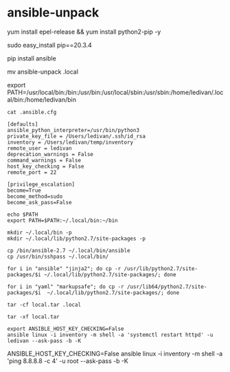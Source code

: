 # ansible-unpack

yum install epel-release && yum install python2-pip -y

sudo easy_install pip==20.3.4

pip install ansible

mv ansible-unpack .local

export PATH=/usr/local/bin:/bin:/usr/bin:/usr/local/sbin:/usr/sbin:/home/ledivan/.local/bin:/home/ledivan/bin

```
cat .ansible.cfg

[defaults]
ansible_python_interpreter=/usr/bin/python3
private_key_file = /Users/ledivan/.ssh/id_rsa
inventory = /Users/ledivan/temp/inventory
remote_user = ledivan
deprecation_warnings = False
command_warnings = False
host_key_checking = False
remote_port = 22

[privilege_escalation]
become=True
become_method=sudo
become_ask_pass=False
```

```
echo $PATH
export PATH=$PATH:~/.local/bin:~/bin

mkdir ~/.local/bin -p
mkdir ~/.local/lib/python2.7/site-packages -p

cp /bin/ansible-2.7 ~/.local/bin/ansible
cp /usr/bin/sshpass ~/.local/bin/

for i in "ansible" "jinja2"; do cp -r /usr/lib/python2.7/site-packages/$i ~/.local/lib/python2.7/site-packages/; done

for i in "yaml" "markupsafe"; do cp -r /usr/lib64/python2.7/site-packages/$i  ~/.local/lib/python2.7/site-packages/; done

tar -cf local.tar .local

tar -xf local.tar

export ANSIBLE_HOST_KEY_CHECKING=False
ansible linux -i inventory -m shell -a 'systemctl restart httpd' -u ledivan --ask-pass -b -K

```
ANSIBLE_HOST_KEY_CHECKING=False ansible linux -i inventory -m shell -a 'ping 8.8.8.8 -c 4' -u root --ask-pass -b -K
